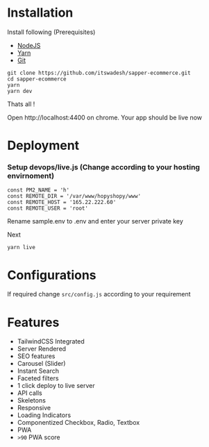 # Installation

Install following (Prerequisites)
- [NodeJS](https://nodejs.org/en/) 
- [Yarn](https://yarnpkg.com/en/) 
- [Git](https://git-scm.com/)

```
git clone https://github.com/itswadesh/sapper-ecommerce.git
cd sapper-ecommerce
yarn
yarn dev
```

Thats all !

Open http://localhost:4400 on chrome. Your app should be live now

# Deployment

### Setup devops/live.js (Change according to your hosting envirnoment)

```
const PM2_NAME = 'h'
const REMOTE_DIR = '/var/www/hopyshopy/www'
const REMOTE_HOST = '165.22.222.60'
const REMOTE_USER = 'root'
```

Rename sample.env to .env and enter your server private key

Next
```
yarn live
```

# Configurations
If required change `src/config.js` according to your requirement

# Features

- TailwindCSS Integrated
- Server Rendered
- SEO features
- Carousel (Slider)
- Instant Search
- Faceted filters
- 1 click deploy to live server
- API calls
- Skeletons
- Responsive
- Loading Indicators
- Componentized Checkbox, Radio, Textbox
- PWA
- `>90` PWA score
